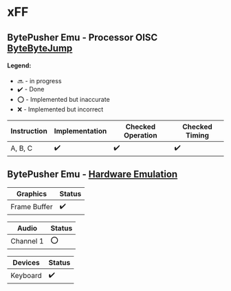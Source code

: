 # xFF

## BytePusher Emu - Processor OISC [ByteByteJump](https://esolangs.org/wiki/ByteByteJump)
#### Legend:
- :soon: - in progress
- :heavy_check_mark: - Done
- :o: - Implemented but inaccurate
- :x: - Implemented but incorrect

Instruction  |  Implementation  | Checked Operation | Checked Timing
-----------  | ---------------- | ----------------- | --------------
A, B, C      |:heavy_check_mark:| :heavy_check_mark:|:heavy_check_mark:


## BytePusher Emu - [Hardware Emulation](https://esolangs.org/wiki/BytePusher)

Graphics      | Status
------------- | ------
Frame Buffer  | :heavy_check_mark:

Audio | Status
----- | ------
Channel 1 |:o:

Devices  | Status
-------  | ------
Keyboard | :heavy_check_mark: